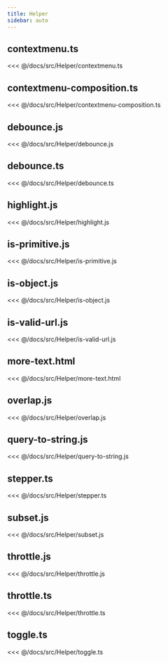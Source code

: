 ```yaml
---
title: Helper
sidebar: auto
---
```


## contextmenu.ts
<<< @/docs/src/Helper/contextmenu.ts

## contextmenu-composition.ts
<<< @/docs/src/Helper/contextmenu-composition.ts

## debounce.js
<<< @/docs/src/Helper/debounce.js

## debounce.ts
<<< @/docs/src/Helper/debounce.ts

## highlight.js
<<< @/docs/src/Helper/highlight.js

## is-primitive.js
<<< @/docs/src/Helper/is-primitive.js

## is-object.js
<<< @/docs/src/Helper/is-object.js

## is-valid-url.js
<<< @/docs/src/Helper/is-valid-url.js

## more-text.html
<<< @/docs/src/Helper/more-text.html

## overlap.js
<<< @/docs/src/Helper/overlap.js

## query-to-string.js
<<< @/docs/src/Helper/query-to-string.js

## stepper.ts
<<< @/docs/src/Helper/stepper.ts

## subset.js
<<< @/docs/src/Helper/subset.js

## throttle.js
<<< @/docs/src/Helper/throttle.js

## throttle.ts
<<< @/docs/src/Helper/throttle.ts

## toggle.ts
<<< @/docs/src/Helper/toggle.ts

